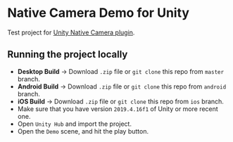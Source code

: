 # Native Camera Demo for Unity

Test project for [Unity Native Camera plugin](https://github.com/yasirkula/UnityNativeCamera).

## Running the project locally

* **Desktop Build** -> Download `.zip` file or `git clone` this repo from `master` branch.
* **Android Build** -> Download `.zip` file or `git clone` this repo from `android` branch.
* **iOS Build** -> Download `.zip` file or `git clone` this repo from `ios` branch.
* Make sure that you have version `2019.4.16f1` of Unity or more recent one.
* Open `Unity Hub` and import the project.
* Open the `Demo` scene, and hit the play button.